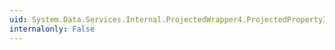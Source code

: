 ```yaml
---
uid: System.Data.Services.Internal.ProjectedWrapper4.ProjectedProperty3
internalonly: False
---
```

